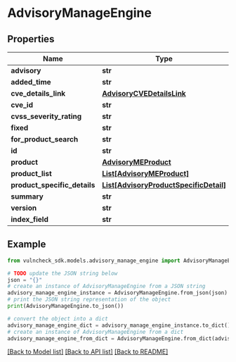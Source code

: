 # AdvisoryManageEngine


## Properties

Name | Type | Description | Notes
------------ | ------------- | ------------- | -------------
**advisory** | **str** |  | [optional] 
**added_time** | **str** |  | [optional] 
**cve_details_link** | [**AdvisoryCVEDetailsLink**](AdvisoryCVEDetailsLink.md) |  | [optional] 
**cve_id** | **str** |  | [optional] 
**cvss_severity_rating** | **str** |  | [optional] 
**fixed** | **str** |  | [optional] 
**for_product_search** | **str** |  | [optional] 
**id** | **str** |  | [optional] 
**product** | [**AdvisoryMEProduct**](AdvisoryMEProduct.md) |  | [optional] 
**product_list** | [**List[AdvisoryMEProduct]**](AdvisoryMEProduct.md) |  | [optional] 
**product_specific_details** | [**List[AdvisoryProductSpecificDetail]**](AdvisoryProductSpecificDetail.md) |  | [optional] 
**summary** | **str** |  | [optional] 
**version** | **str** |  | [optional] 
**index_field** | **str** |  | [optional] 

## Example

```python
from vulncheck_sdk.models.advisory_manage_engine import AdvisoryManageEngine

# TODO update the JSON string below
json = "{}"
# create an instance of AdvisoryManageEngine from a JSON string
advisory_manage_engine_instance = AdvisoryManageEngine.from_json(json)
# print the JSON string representation of the object
print(AdvisoryManageEngine.to_json())

# convert the object into a dict
advisory_manage_engine_dict = advisory_manage_engine_instance.to_dict()
# create an instance of AdvisoryManageEngine from a dict
advisory_manage_engine_from_dict = AdvisoryManageEngine.from_dict(advisory_manage_engine_dict)
```
[[Back to Model list]](../README.md#documentation-for-models) [[Back to API list]](../README.md#documentation-for-api-endpoints) [[Back to README]](../README.md)


